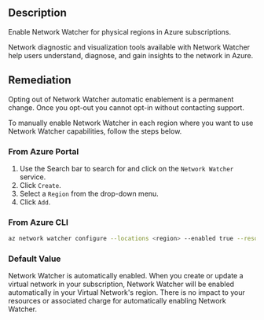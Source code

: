 ## Description

Enable Network Watcher for physical regions in Azure subscriptions.

Network diagnostic and visualization tools available with Network Watcher help users understand, diagnose, and gain insights to the network in Azure.

## Remediation

Opting out of Network Watcher automatic enablement is a permanent change. Once you opt-out you cannot opt-in without contacting support.

To manually enable Network Watcher in each region where you want to use Network Watcher capabilities, follow the steps below.

### From Azure Portal

1. Use the Search bar to search for and click on the `Network Watcher` service.
2. Click `Create`.
3. Select a `Region` from the drop-down menu.
4. Click `Add`.

### From Azure CLI

```bash
az network watcher configure --locations <region> --enabled true --resource-group <resource_group>
```

### Default Value

Network Watcher is automatically enabled.
When you create or update a virtual network in your subscription, Network Watcher will be enabled automatically in your Virtual Network's region. There is no impact to your resources or associated charge for automatically enabling Network Watcher.
